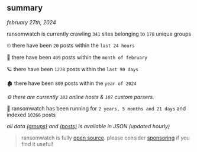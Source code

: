 
## summary
_february 27th, 2024_

ransomwatch is currently crawling `341` sites belonging to `178` unique groups

⏲ there have been `20` posts within the `last 24 hours`

🦈 there have been `409` posts within the `month of february`

🪐 there have been `1278` posts within the `last 90 days`

🏚 there have been `809` posts within the `year of 2024`

_⚙️ there are currently `103` online hosts & `107` custom parsers._

🦕 ransomwatch has been running for `2 years, 5 months and 21 days` and indexed `10266` posts

_all data  [(groups)](http://ransomwhat.telemetry.ltd/groups) and [(posts)](http://ransomwhat.telemetry.ltd/posts) is available in JSON (updated hourly)_

> ransomwatch is fully [open source](https://github.com/joshhighet/ransomwatch#ransomwatch--). please consider [sponsoring](https://github.com/sponsors/joshhighet) if you find it useful!
